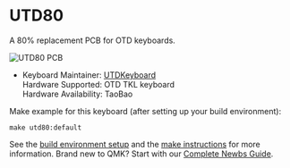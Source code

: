 # UTD80

A 80% replacement PCB for OTD keyboards.

![UTD80 PCB](https://i.imgur.com/U0X8XmA.jpg)


* Keyboard Maintainer: [UTDKeyboard](https://github.com/utdkeyboard)  
Hardware Supported: OTD TKL keyboard  
Hardware Availability: TaoBao

Make example for this keyboard (after setting up your build environment):

    make utd80:default

See the [build environment setup](https://docs.qmk.fm/#/getting_started_build_tools) and the [make instructions](https://docs.qmk.fm/#/getting_started_make_guide) for more information. Brand new to QMK? Start with our [Complete Newbs Guide](https://docs.qmk.fm/#/newbs).
